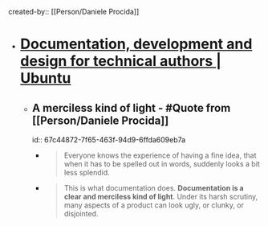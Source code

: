 created-by:: [[Person/Daniele Procida]]

- # [Documentation, development and design for technical authors | Ubuntu](https://ubuntu.com/blog/documentation-development-and-design-for-technical-authors)
	- ## A merciless kind of light - #Quote from [[Person/Daniele Procida]]
	  id:: 67c44872-7f65-463f-94d9-6ffda609eb7a
		- > Everyone knows the experience of having a fine idea, that when it has to be spelled out in words, suddenly looks a bit less splendid.
		- > This is what documentation does. **Documentation is a clear and merciless kind of light**. Under its harsh scrutiny, many aspects of a product can look ugly, or clunky, or disjointed.